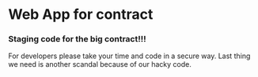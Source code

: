 # Web App for contract
### Staging code for the big contract!!!

For developers please take your time and code in a secure way.  Last thing we need is another
scandal because of our hacky code.